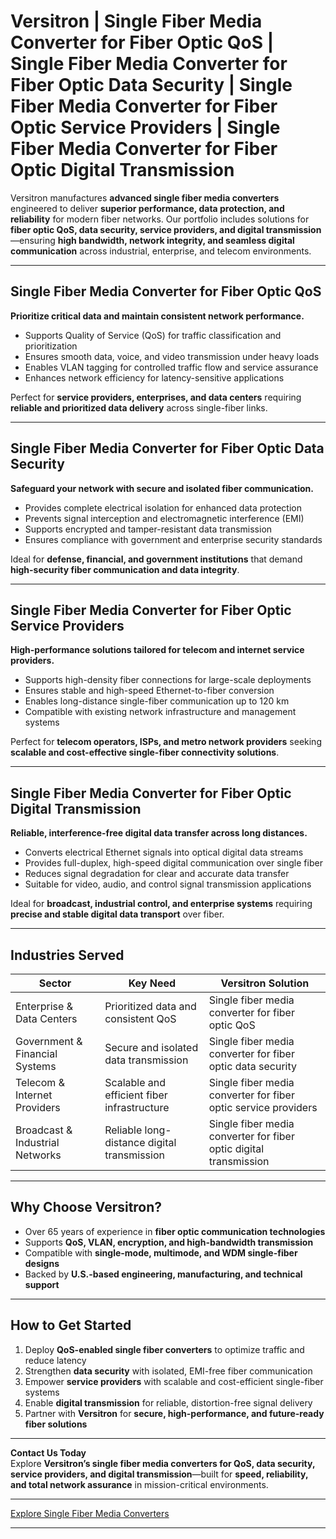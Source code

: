# Versitron | Single Fiber Media Converter for Fiber Optic QoS | Single Fiber Media Converter for Fiber Optic Data Security | Single Fiber Media Converter for Fiber Optic Service Providers | Single Fiber Media Converter for Fiber Optic Digital Transmission

Versitron manufactures **advanced single fiber media converters** engineered to deliver **superior performance, data protection, and reliability** for modern fiber networks. Our portfolio includes solutions for **fiber optic QoS, data security, service providers, and digital transmission**—ensuring **high bandwidth, network integrity, and seamless digital communication** across industrial, enterprise, and telecom environments.

---

## Single Fiber Media Converter for Fiber Optic QoS

**Prioritize critical data and maintain consistent network performance.**  

- Supports Quality of Service (QoS) for traffic classification and prioritization  
- Ensures smooth data, voice, and video transmission under heavy loads  
- Enables VLAN tagging for controlled traffic flow and service assurance  
- Enhances network efficiency for latency-sensitive applications  

Perfect for **service providers, enterprises, and data centers** requiring **reliable and prioritized data delivery** across single-fiber links.

---

## Single Fiber Media Converter for Fiber Optic Data Security

**Safeguard your network with secure and isolated fiber communication.**  

- Provides complete electrical isolation for enhanced data protection  
- Prevents signal interception and electromagnetic interference (EMI)  
- Supports encrypted and tamper-resistant data transmission  
- Ensures compliance with government and enterprise security standards  

Ideal for **defense, financial, and government institutions** that demand **high-security fiber communication and data integrity**.

---

## Single Fiber Media Converter for Fiber Optic Service Providers

**High-performance solutions tailored for telecom and internet service providers.**  

- Supports high-density fiber connections for large-scale deployments  
- Ensures stable and high-speed Ethernet-to-fiber conversion  
- Enables long-distance single-fiber communication up to 120 km  
- Compatible with existing network infrastructure and management systems  

Perfect for **telecom operators, ISPs, and metro network providers** seeking **scalable and cost-effective single-fiber connectivity solutions**.

---

## Single Fiber Media Converter for Fiber Optic Digital Transmission

**Reliable, interference-free digital data transfer across long distances.**  

- Converts electrical Ethernet signals into optical digital data streams  
- Provides full-duplex, high-speed digital communication over single fiber  
- Reduces signal degradation for clear and accurate data transfer  
- Suitable for video, audio, and control signal transmission applications  

Ideal for **broadcast, industrial control, and enterprise systems** requiring **precise and stable digital data transport** over fiber.

---

## Industries Served

| Sector                         | Key Need                                       | Versitron Solution                                            |
|--------------------------------|------------------------------------------------|---------------------------------------------------------------|
| Enterprise & Data Centers       | Prioritized data and consistent QoS            | Single fiber media converter for fiber optic QoS              |
| Government & Financial Systems  | Secure and isolated data transmission          | Single fiber media converter for fiber optic data security    |
| Telecom & Internet Providers    | Scalable and efficient fiber infrastructure    | Single fiber media converter for fiber optic service providers |
| Broadcast & Industrial Networks | Reliable long-distance digital transmission    | Single fiber media converter for fiber optic digital transmission |

---

## Why Choose Versitron?

- Over 65 years of experience in **fiber optic communication technologies**  
- Supports **QoS, VLAN, encryption, and high-bandwidth transmission**  
- Compatible with **single-mode, multimode, and WDM single-fiber designs**  
- Backed by **U.S.-based engineering, manufacturing, and technical support**  

---

## How to Get Started

1. Deploy **QoS-enabled single fiber converters** to optimize traffic and reduce latency  
2. Strengthen **data security** with isolated, EMI-free fiber communication  
3. Empower **service providers** with scalable and cost-efficient single-fiber systems  
4. Enable **digital transmission** for reliable, distortion-free signal delivery  
5. Partner with **Versitron** for **secure, high-performance, and future-ready fiber solutions**  

---

**Contact Us Today**  
Explore **Versitron’s single fiber media converters for QoS, data security, service providers, and digital transmission**—built for **speed, reliability, and total network assurance** in mission-critical environments.  

---

[Explore Single Fiber Media Converters](https://www.versitron.com/collections/single-fiber-media-converters)

---
